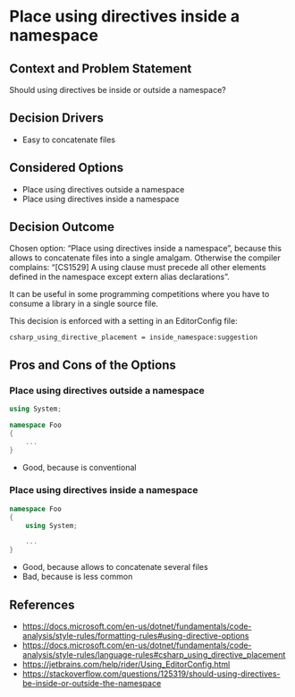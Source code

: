# Place using directives inside a namespace

## Context and Problem Statement

Should using directives be inside or outside a namespace?

## Decision Drivers

* Easy to concatenate files

## Considered Options

* Place using directives outside a namespace
* Place using directives inside a namespace

## Decision Outcome

Chosen option: “Place using directives inside a namespace”, because this allows to concatenate files into a single amalgam. Otherwise the compiler complains: “[CS1529] A using clause must precede all other elements defined in the namespace except extern alias declarations”.

It can be useful in some programming competitions where you have to consume a library in a single source file.

This decision is enforced with a setting in an EditorConfig file:

    csharp_using_directive_placement = inside_namespace:suggestion

## Pros and Cons of the Options

### Place using directives outside a namespace

```csharp
using System;

namespace Foo
{
    ...
}
```

* Good, because is conventional

### Place using directives inside a namespace

```csharp
namespace Foo
{
    using System;

    ...
}
```

* Good, because allows to concatenate several files
* Bad, because is less common

## References

* https://docs.microsoft.com/en-us/dotnet/fundamentals/code-analysis/style-rules/formatting-rules#using-directive-options
* https://docs.microsoft.com/en-us/dotnet/fundamentals/code-analysis/style-rules/language-rules#csharp_using_directive_placement
* https://jetbrains.com/help/rider/Using_EditorConfig.html
* https://stackoverflow.com/questions/125319/should-using-directives-be-inside-or-outside-the-namespace
